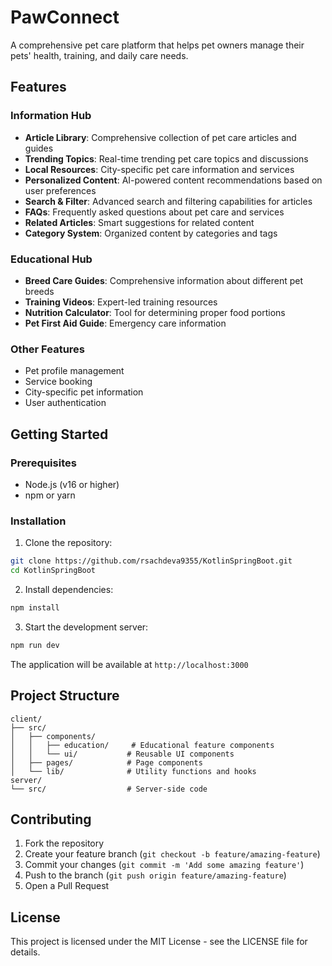 # PawConnect

A comprehensive pet care platform that helps pet owners manage their pets' health, training, and daily care needs.

## Features

### Information Hub
- **Article Library**: Comprehensive collection of pet care articles and guides
- **Trending Topics**: Real-time trending pet care topics and discussions
- **Local Resources**: City-specific pet care information and services
- **Personalized Content**: AI-powered content recommendations based on user preferences
- **Search & Filter**: Advanced search and filtering capabilities for articles
- **FAQs**: Frequently asked questions about pet care and services
- **Related Articles**: Smart suggestions for related content
- **Category System**: Organized content by categories and tags

### Educational Hub
- **Breed Care Guides**: Comprehensive information about different pet breeds
- **Training Videos**: Expert-led training resources
- **Nutrition Calculator**: Tool for determining proper food portions
- **Pet First Aid Guide**: Emergency care information

### Other Features
- Pet profile management
- Service booking
- City-specific pet information
- User authentication

## Getting Started

### Prerequisites
- Node.js (v16 or higher)
- npm or yarn

### Installation

1. Clone the repository:
```bash
git clone https://github.com/rsachdeva9355/KotlinSpringBoot.git
cd KotlinSpringBoot
```

2. Install dependencies:
```bash
npm install
```

3. Start the development server:
```bash
npm run dev
```

The application will be available at `http://localhost:3000`

## Project Structure

```
client/
├── src/
│   ├── components/
│   │   ├── education/     # Educational feature components
│   │   └── ui/           # Reusable UI components
│   ├── pages/            # Page components
│   └── lib/              # Utility functions and hooks
server/
└── src/                  # Server-side code
```

## Contributing

1. Fork the repository
2. Create your feature branch (`git checkout -b feature/amazing-feature`)
3. Commit your changes (`git commit -m 'Add some amazing feature'`)
4. Push to the branch (`git push origin feature/amazing-feature`)
5. Open a Pull Request

## License

This project is licensed under the MIT License - see the LICENSE file for details. 